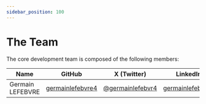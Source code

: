 ```yaml
---
sidebar_position: 100
---
```

# The Team

The core development team is composed of the following members:

| Name | GitHub | X (Twitter) | LinkedIn |
| ---- | ------ | ------- | -------- |
| Germain LEFEBVRE | [germainlefebvre4](https://github.com/germainlefebvre4) | [@germainlefebvr4](https://x.com/germainlefebvr4) | [germainlefebvre4](https://www.linkedin.com/in/germainlefebvre4/) |
